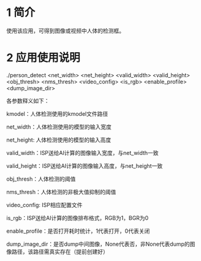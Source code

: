 # 1 简介

使用该应用，可得到图像或视频中人体的检测框。

# 2 应用使用说明

./person_detect <kmodel> <net_width> <net_height> <valid_width> <valid_height> <obj_thresh> <nms_thresh> <video_config> <is_rgb> <enable_profile> <dump_image_dir>

各参数释义如下：

kmodel：人体检测使用的kmodel文件路径

net_width：人体检测使用的模型的输入宽度

net_height: 人体检测使用的模型的输入高度

valid_width：ISP送给AI计算的图像输入宽度，与net_width一致

valid_height：ISP送给AI计算的图像输入高度，与net_height一致

obj_thresh：人体检测的阈值

nms_thresh：人体检测的非极大值抑制的阈值

video_config: ISP相应配置文件

is_rgb：ISP送给AI计算的图像排布格式，RGB为1，BGR为0

enable_profile：是否打开耗时统计，1代表打开，0代表关闭

dump_image_dir：是否dump中间图像，None代表否，非None代表dump的图像路径，该路径需真实存在（提前创建好）